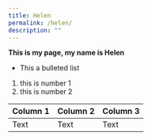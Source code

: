```yaml
---
title: Helen
permalink: /helen/
description: ""
---
```

**This is my page, my name is Helen**

* This a bulleted list

1. this is number 1
2. this is number 2


| Column 1 | Column 2 | Column 3 |
| -------- | -------- | -------- |
| Text     | Text     | Text     |


